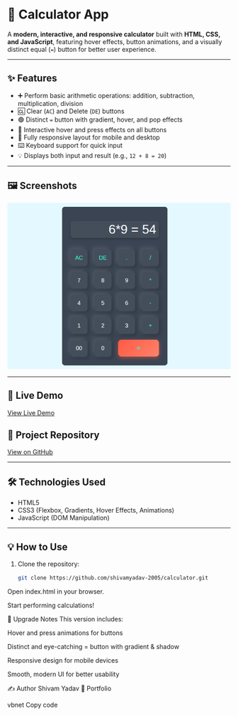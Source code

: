 # 🧮 Calculator App

A **modern, interactive, and responsive calculator** built with **HTML, CSS, and JavaScript**, featuring hover effects, button animations, and a visually distinct equal (`=`) button for better user experience.

---

## ✨ Features
- ➕ Perform basic arithmetic operations: addition, subtraction, multiplication, division  
- 🆑 Clear (`AC`) and Delete (`DE`) buttons  
- 🟢 Distinct `=` button with gradient, hover, and pop effects  
- 🎨 Interactive hover and press effects on all buttons  
- 📱 Fully responsive layout for mobile and desktop  
- ⌨️ Keyboard support for quick input  
- 💡 Displays both input and result (e.g., `12 + 8 = 20`)  

---

## 🖼 Screenshots
![Calculator App Screenshot](images/calculator.png)

---

## 🚀 Live Demo
[View Live Demo](https://shivamyadav-2005.github.io/calculator-project/)

## 📂 Project Repository
[View on GitHub](https://github.com/shivamyadav-2005/calculator)

---

## 🛠️ Technologies Used
- HTML5  
- CSS3 (Flexbox, Gradients, Hover Effects, Animations)  
- JavaScript (DOM Manipulation)  

---

## 💡 How to Use
1. Clone the repository:  
   ```bash
   git clone https://github.com/shivamyadav-2005/calculator.git
Open index.html in your browser.

Start performing calculations!

🌟 Upgrade Notes
This version includes:

Hover and press animations for buttons

Distinct and eye-catching = button with gradient & shadow

Responsive design for mobile devices

Smooth, modern UI for better usability

✍️ Author
Shivam Yadav
🔗 Portfolio

vbnet
Copy code
